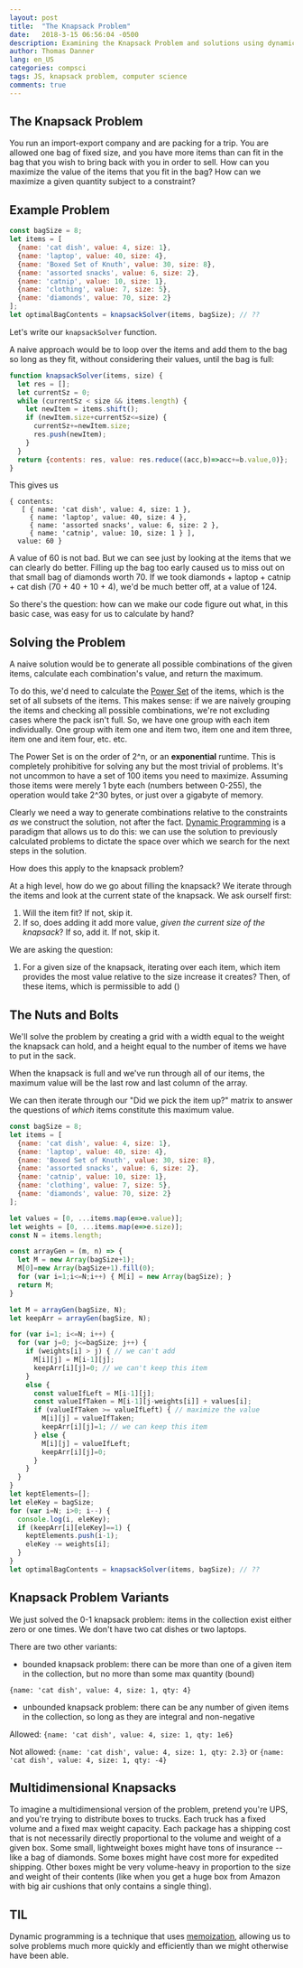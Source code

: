 ```yaml
---
layout: post
title:  "The Knapsack Problem"
date:   2018-3-15 06:56:04 -0500
description: Examining the Knapsack Problem and solutions using dynamic programming.
author: Thomas Danner
lang: en_US
categories: compsci
tags: JS, knapsack problem, computer science
comments: true
---
```


## The Knapsack Problem

You run an import-export company and are packing for a trip. You are allowed one bag of fixed size, and you have more items than can fit in the bag that you wish to bring back with you in order to sell. How can you maximize the value of the items that you fit in the bag? How can we maximize a given quantity subject to a constraint?

## Example Problem

```javascript
const bagSize = 8;
let items = [
  {name: 'cat dish', value: 4, size: 1},
  {name: 'laptop', value: 40, size: 4},
  {name: 'Boxed Set of Knuth', value: 30, size: 8},
  {name: 'assorted snacks', value: 6, size: 2},
  {name: 'catnip', value: 10, size: 1},
  {name: 'clothing', value: 7, size: 5},
  {name: 'diamonds', value: 70, size: 2}
];
let optimalBagContents = knapsackSolver(items, bagSize); // ??
```

Let's write our `knapsackSolver` function.

A naive approach would be to loop over the items and add them to the bag so long as they fit, without considering their values, until the bag is full:

```javascript
function knapsackSolver(items, size) {
  let res = [];
  let currentSz = 0;
  while (currentSz < size && items.length) {
    let newItem = items.shift();
    if (newItem.size+currentSz<=size) {
      currentSz+=newItem.size;
      res.push(newItem);
    }
  }
  return {contents: res, value: res.reduce((acc,b)=>acc+=b.value,0)};
}
```

This gives us
```
​​​​​​​​​​{ contents: ​​​​​
​​​​​   [ { name: 'cat dish', value: 4, size: 1 },​​​​​
​​​​​     { name: 'laptop', value: 40, size: 4 },​​​​​
​​​​​     { name: 'assorted snacks', value: 6, size: 2 },​​​​​
​​​​​     { name: 'catnip', value: 10, size: 1 } ],​​​​​
​​​​​  value: 60 }​​​​​
```

A value of 60 is not bad. But we can see just by looking at the items that we can clearly do better. Filling up the bag too early caused us to miss out on that small bag of diamonds worth 70. If we took diamonds + laptop + catnip + cat dish (70 + 40 + 10 + 4), we'd be much better off, at a value of 124.

So there's the question: how can we make our code figure out what, in this basic case, was easy for us to calculate by hand?

## Solving the Problem

A naive solution would be to generate all possible combinations of the given items, calculate each combination's value, and return the maximum.

To do this, we'd need to calculate the [Power Set](https://en.wikipedia.org/wiki/Power_set) of the items, which is the set of all subsets of the items. This makes sense: if we are naively grouping the items and checking all possible combinations, we're not excluding cases where the pack isn't full. So, we have one group with each item individually. One group with item one and item two, item one and item three, item one and item four, etc. etc.

The Power Set is on the order of 2^n, or an **exponential** runtime. This is completely prohibitive for solving any but the most trivial of problems. It's not uncommon to have a set of 100 items you need to maximize. Assuming those items were merely 1 byte each (numbers between 0-255), the operation would take 2^30 bytes, or just over a gigabyte of memory.

Clearly we need a way to generate combinations relative to the constraints *as* we construct the solution, not after the fact. [Dynamic Programming](https://en.wikipedia.org/wiki/Dynamic_programming) is a paradigm that allows us to do this: we can use the solution to previously calculated problems to dictate the space over which we search for the next steps in the solution.

How does this apply to the knapsack problem?

At a high level, how do we go about filling the knapsack? We iterate through the items and look at the current state of the knapsack. We ask ourself first:

1. Will the item fit? If not, skip it.
2. If so, does adding it add more value, *given the current size of the knapsack*? If so, add it. If not, skip it.

We are asking the question:

1. For a given size of the knapsack, iterating over each item, which item provides the most value relative to the size increase it creates? Then, of these items, which is permissible to add ()

## The Nuts and Bolts

We'll solve the problem by creating a grid with a width equal to the weight the knapsack can hold, and a height equal to the number of items we have to put in the sack.

When the knapsack is full and we've run through all of our items, the maximum value will be the last row and last column of the array.

We can then iterate through our "Did we pick the item up?" matrix to answer the questions of *which* items constitute this maximum value.

```javascript
const bagSize = 8;
let items = [
  {name: 'cat dish', value: 4, size: 1},
  {name: 'laptop', value: 40, size: 4},
  {name: 'Boxed Set of Knuth', value: 30, size: 8},
  {name: 'assorted snacks', value: 6, size: 2},
  {name: 'catnip', value: 10, size: 1},
  {name: 'clothing', value: 7, size: 5},
  {name: 'diamonds', value: 70, size: 2}
];

let values = [0, ...items.map(e=>e.value)];
let weights = [0, ...items.map(e=>e.size)];
const N = items.length;

const arrayGen = (m, n) => {
  let M = new Array(bagSize+1);
  M[0]=new Array(bagSize+1).fill(0);
  for (var i=1;i<=N;i++) { M[i] = new Array(bagSize); }  
  return M;
}

let M = arrayGen(bagSize, N);
let keepArr = arrayGen(bagSize, N);

for (var i=1; i<=N; i++) {
  for (var j=0; j<=bagSize; j++) {
    if (weights[i] > j) { // we can't add
      M[i][j] = M[i-1][j];
      keepArr[i][j]=0; // we can't keep this item
    }
    else {
      const valueIfLeft = M[i-1][j];
      const valueIfTaken = M[i-1][j-weights[i]] + values[i];
      if (valueIfTaken >= valueIfLeft) { // maximize the value
        M[i][j] = valueIfTaken;
        keepArr[i][j]=1; // we can keep this item
      } else {
        M[i][j] = valueIfLeft;
        keepArr[i][j]=0;
      }
    }
  }
}
let keptElements=[];
let eleKey = bagSize;
for (var i=N; i>0; i--) {
  console.log(i, eleKey);
  if (keepArr[i][eleKey]==1) {
    keptElements.push(i-1);
    eleKey -= weights[i];
  }
}
let optimalBagContents = knapsackSolver(items, bagSize); // ??
```

## Knapsack Problem Variants

We just solved the 0-1 knapsack problem: items in the collection exist either zero or one times. We don't have two cat dishes or two laptops.

There are two other variants:

* bounded knapsack problem: there can be more than one of a given item in the collection, but no more than some max quantity (bound)

`{name: 'cat dish', value: 4, size: 1, qty: 4}`

* unbounded knapsack problem: there can be any number of given items in the collection, so long as they are integral and non-negative

Allowed: `{name: 'cat dish', value: 4, size: 1, qty: 1e6}`


Not allowed: `{name: 'cat dish', value: 4, size: 1, qty: 2.3}` or `{name: 'cat dish', value: 4, size: 1, qty: -4}`

## Multidimensional Knapsacks

To imagine a multidimensional version of the problem, pretend you're UPS, and you're trying to distribute boxes to trucks. Each truck has a fixed volume and a fixed max weight capacity. Each package has a shipping cost that is not necessarily directly proportional to the volume and weight of a given box. Some small, lightweight boxes might have tons of insurance -- like a bag of diamonds. Some boxes might have cost more for expedited shipping. Other boxes might be very volume-heavy in proportion to the size and weight of their contents (like when you get a huge box from Amazon with big air cushions that only contains a single thing).

## TIL

Dynamic programming is a technique that uses [memoization](http://thmsdnnr.com/tutorials/javascript/fundamentals,/2018/01/24/fundamentals-memoizing.html), allowing us to solve problems much more quickly and efficiently than we might otherwise have been able.

